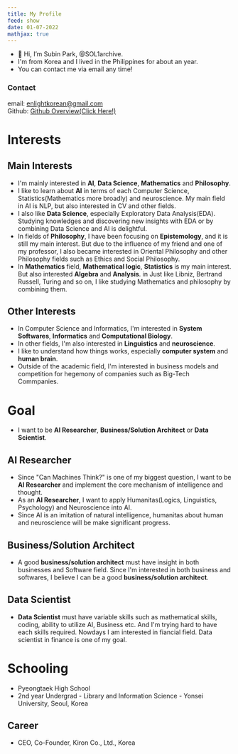 ```yaml
---
title: My Profile
feed: show
date: 01-07-2022
mathjax: true
---
```


- 👋 Hi, I’m Subin Park, @SOL1archive.
- I'm from Korea and I lived in the Philippines for about an year.
- You can contact me via email any time!

### Contact
email: enlightkorean@gmail.com   
Github: [Github Overview(Click Here!)](https://github.com/SOL1archive)

# Interests
## Main Interests
- I'm mainly interested in **AI**, **Data Science**, **Mathematics** and **Philosophy**.
- I like to learn about **AI** in terms of each Computer Science, Statistics(Mathematics more broadly) and neuroscience. My main field in AI is NLP, but also interested in CV and other fields.
- I also like **Data Science**, especially Exploratory Data Analysis(EDA). Studying knowledges and discovering new insights with EDA or by combining Data Science and AI is delightful.
- In fields of **Philosophy**, I have been focusing on **Epistemology**, and it is still my main interest. But due to the influence of my friend and one of my professor, I also became interested in Oriental Philosophy and other Philosophy fields such as Ethics and Social Philosophy.
- In **Mathematics** field, **Mathematical logic**, **Statistics** is my main interest. But also interested **Algebra** and **Analysis**. in Just like Libniz, Bertrand Russell, Turing and so on, I like studying Mathematics and philosophy by combining them.

## Other Interests
- In Computer Science and Informatics, I'm interested in **System Softwares**, **Informatics** and **Computational Biology**.
- In other fields, I'm also interested in **Linguistics** and **neuroscience**.
- I like to understand how things works, especially **computer system** and **human brain**.
- Outside of the academic field, I'm interested in business models and competition for hegemony of companies such as Big-Tech Commpanies.

# Goal
- I want to be **AI Researcher**, **Business/Solution Architect** or **Data Scientist**. 
## AI Researcher
- Since "Can Machines Think?" is one of my biggest question, I want to be **AI Researcher** and implement the core mechanism of intelligence and thought.
- As an **AI Researcher**, I want to apply Humanitas(Logics, Linguistics, Psychology) and Neuroscience into AI.
- Since AI is an imitation of natural intelligence, humanitas about human and neuroscience will be make significant progress.
## Business/Solution Architect
- A good **business/solution architect** must have insight in both businesses and Software field. Since I'm interested in both business and softwares, I believe I can be a good **business/solution architect**.
## Data Scientist
- **Data Scientist** must have variable skills such as mathematical skills, coding, ability to utilize AI, Business etc. And I'm trying hard to have each skills required. Nowdays I am interested in fiancial field. Data scientist in finance is one of my goal.

# Schooling
- Pyeongtaek High School
- 2nd year Undergrad - Library and Information Science - Yonsei University, Seoul, Korea

## Career
- CEO, Co-Founder, Kiron Co., Ltd., Korea
